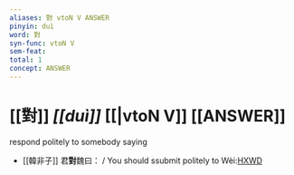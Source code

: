 ```yaml
---
aliases: 對 vtoN V ANSWER
pinyin: duì
word: 對
syn-func: vtoN V
sem-feat: 
total: 1
concept: ANSWER 
---
```

# [[對]] *[[duì]]*  [[|vtoN V]] [[ANSWER]]
respond politely to somebody saying
 - [[韓非子]] 君**對**魏曰： / You should ssubmit politely to Wèi:[HXWD](https://hxwd.org/textview.html?location=KR3c0005_tls_030-100a.2)